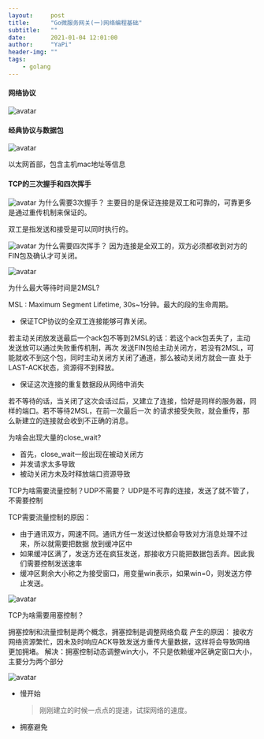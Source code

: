 ```yaml
---
layout:     post
title:      "Go微服务网关(一)网络编程基础"
subtitle:   ""
date:       2021-01-04 12:01:00
author:     "YaPi"
header-img: ""
tags:
    - golang
---
```


#### 网络协议

![avatar](https://blog-1257627424.cos.ap-chengdu.myqcloud.com/golang/OSI%E4%B8%83%E5%B1%82%E7%BD%91%E7%BB%9C%E6%A8%A1%E5%9E%8B.jpg)

#### 经典协议与数据包

![avatar](https://blog-1257627424.cos.ap-chengdu.myqcloud.com/golang/%E7%BB%8F%E5%85%B8%E5%8D%8F%E8%AE%AE%E4%B8%8E%E6%95%B0%E6%8D%AE%E5%8C%85.jpg)

以太网首部，包含主机mac地址等信息

#### TCP的三次握手和四次挥手

![avatar](https://blog-1257627424.cos.ap-chengdu.myqcloud.com/golang/%E4%B8%89%E6%AC%A1%E6%8F%A1%E6%89%8B.jpg)
为什么需要3次握手？
主要目的是保证连接是双工和可靠的，可靠更多是通过重传机制来保证的。

双工是指发送和接受是可以同时执行的。

![avatar](https://blog-1257627424.cos.ap-chengdu.myqcloud.com/golang/%E5%9B%9B%E6%AC%A1%E6%8C%A5%E6%89%8B.jpg)
为什么需要四次挥手？
因为连接是全双工的，双方必须都收到对方的FIN包及确认才可关闭。

![avatar](https://blog-1257627424.cos.ap-chengdu.myqcloud.com/golang/%E6%8A%93%E5%8C%85%E5%88%86%E6%9E%90.jpg)

为什么最大等待时间是2MSL?

MSL : Maximum Segment Lifetime, 30s~1分钟。最大的段的生命周期。

- 保证TCP协议的全双工连接能够可靠关闭。

若主动关闭放发送最后一个ack包不等到2MSL的话：若这个ack包丢失了，主动发送放可以通过失败重传机制，再次
发送FIN包给主动关闭方，若没有2MSL，可能就收不到这个包，同时主动关闭方关闭了通道，那么被动关闭方就会一直
处于LAST-ACK状态，资源得不到释放。

- 保证这次连接的重复数据段从网络中消失

若不等待的话，当关闭了这次会话过后，又建立了连接，恰好是同样的服务器，同样的端口。若不等待2MSL，在前一次最后一次
的请求接受失败，就会重传，那么新建立的连接就会收到不正确的消息。

为啥会出现大量的close_wait?

- 首先，close_wait一般出现在被动关闭方
- 并发请求太多导致
- 被动关闭方未及时释放端口资源导致


TCP为啥需要流量控制？UDP不需要？
UDP是不可靠的连接，发送了就不管了，不需要控制

TCP需要流量控制的原因：

- 由于通讯双方，网速不同。通讯方任一发送过快都会导致对方消息处理不过来，所以就需要把数据
放到缓冲区中
- 如果缓冲区满了，发送方还在疯狂发送，那接收方只能把数据包丢弃。因此我们需要控制发送速率 
- 缓冲区剩余大小称之为接受窗口，用变量win表示，如果win=0，则发送方停止发送。


![avatar](https://blog-1257627424.cos.ap-chengdu.myqcloud.com/golang/%E6%B5%81%E9%87%8F%E6%8E%A7%E5%88%B6.jpg)

TCP为啥需要用塞控制？

拥塞控制和流量控制是两个概念，拥塞控制是调整网络负载
产生的原因： 接收方网络资源繁忙，因未及时响应ACK导致发送方重传大量数据，这样将会导致网络
更加拥堵。
解决：拥塞控制动态调整win大小，不只是依赖缓冲区确定窗口大小，主要分为两个部分

![avatar](https://blog-1257627424.cos.ap-chengdu.myqcloud.com/golang/%E6%85%A2%E5%BC%80%E5%A7%8B%E5%92%8C%E6%8B%A5%E5%A1%9E%E9%81%BF%E5%85%8D.jpg)

- 慢开始
  > 刚刚建立的时候一点点的提速，试探网络的速度。
- 拥塞避免
